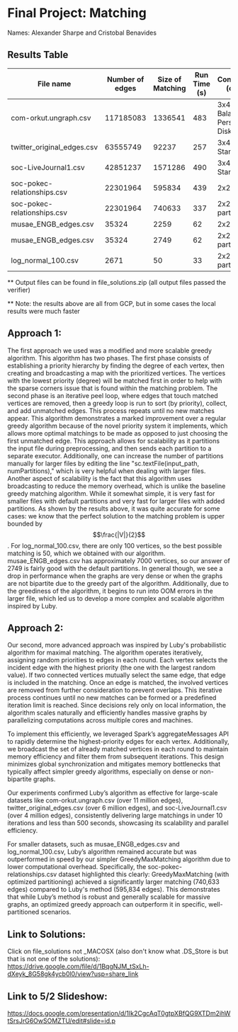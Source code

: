 # Final Project: Matching

Names: Alexander Sharpe and Cristobal Benavides

## Results Table

|           File name           |        Number of edges       | Size of Matching | Run Time (s)| Configuration (cores,_) | Iterations | Algorithm |
| ------------------------------| ---------------------------- | ---------------- | ------------| ------------------------| ---------- | ----------|
| com-orkut.ungraph.csv         | 117185083                    | 1336541 | 483 | 3x4 on Balanced Persistent Disk | 9 | Luby |
| twitter_original_edges.csv    | 63555749                     | 92237  | 257  | 3x4 on Standard Disk | 8 | Luby|
| soc-LiveJournal1.csv          | 42851237                     | 1571286 |490  | 3x4 on Standard Disk | 9 | Luby |
| soc-pokec-relationships.csv   | 22301964                     | 595834 | 439 | 2x2 | 7 | Luby|
| soc-pokec-relationships.csv   | 22301964                     | 740633 | 337 | 2x2, 200 partitions| 2 | GreedyMaxMatch|
| musae_ENGB_edges.csv          | 35324                        | 2259 | 62 | 2x2 | 5 | Luby |
| musae_ENGB_edges.csv          | 35324                        | 2749 | 62 | 2x2, Default partitions | 2 | GreedyMaxMatch |
| log_normal_100.csv            | 2671                         | 50 | 33 | 2x2, Default partitions | 2 |  GreedyMaxMatch|

** Output files can be found in file_solutions.zip (all output files passed the verifier) 

** Note: the results above are all from GCP, but in some cases the local results were much faster
  
## Approach 1: 

The first approach we used was a modified and more scalable greedy algorithm. This algorithm has two phases. The first phase consists of establishing a priority hierarchy by finding the degree of each vertex, then creating and broadcasting a map with the prioritized vertices. The vertices with the lowest priority (degree) will be matched first in order to help with the sparse corners issue that is found within the matching problem. The second phase is an iterative peel loop, where edges that touch matched vertices are removed, then a greedy loop is run to sort (by priority), collect, and add unmatched edges. This process repeats until no new matches appear. This algorithm demonstrates a marked improvement over a regular greedy algorithm because of the novel priority system it implements, which allows more optimal matchings to be made as opposed to just choosing the first unmatched edge. This approach allows for scalability as it partitions the input file during preprocessing, and then sends each partition to a separate executor. Additionally, one can increase the number of partitions manually for larger files by editing the line "sc.textFile(input_path, numPartitions)," which is very helpful when dealing with larger files. Another aspect of scalability is the fact that this algorithm uses broadcasting to reduce the memory overhead, which is unlike the baseline greedy matching algorithm. While it somewhat simple, it is very fast for smaller files with default partitions and very fast for larger files with added partitions. As shown by the results above, it was quite accurate for some cases: we know that the perfect solution to the matching problem is upper bounded by $$\frac{|V|}{2}$$. For log_normal_100.csv, there are only 100 vertices, so the best possible matching is 50, which we obtained with our algorithm. musae_ENGB_edges.csv has approximately 7000 vertices, so our answer of 2749 is fairly good with the default partitions. In general though, we see a drop in performance when the graphs are very dense or when the graphs are not bipartite due to the greedy part of the algorithm. Additionally, due to the greediness of the algorithm, it begins to run into OOM errors in the larger file, which led us to develop a more complex and scalable algorithm inspired by Luby.

## Approach 2: 
Our second, more advanced approach was inspired by Luby's probabilistic algorithm for maximal matching. The algorithm operates iteratively, assigning random priorities to edges in each round. Each vertex selects the incident edge with the highest priority (the one with the largest random value). If two connected vertices mutually select the same edge, that edge is included in the matching. Once an edge is matched, the involved vertices are removed from further consideration to prevent overlaps. This iterative process continues until no new matches can be formed or a predefined iteration limit is reached. Since decisions rely only on local information, the algorithm scales naturally and efficiently handles massive graphs by parallelizing computations across multiple cores and machines.

To implement this efficiently, we leveraged Spark’s aggregateMessages API to rapidly determine the highest-priority edges for each vertex. Additionally, we broadcast the set of already matched vertices in each round to maintain memory efficiency and filter them from subsequent iterations. This design minimizes global synchronization and mitigates memory bottlenecks that typically affect simpler greedy algorithms, especially on dense or non-bipartite graphs.

Our experiments confirmed Luby’s algorithm as effective for large-scale datasets like com-orkut.ungraph.csv (over 11 million edges), twitter_original_edges.csv (over 6 million edges), and soc-LiveJournal1.csv (over 4 million edges), consistently delivering large matchings in under 10 iterations and less than 500 seconds, showcasing its scalability and parallel efficiency.

For smaller datasets, such as musae_ENGB_edges.csv and log_normal_100.csv, Luby’s algorithm remained accurate but was outperformed in speed by our simpler GreedyMaxMatching algorithm due to lower computational overhead. Specifically, the soc-pokec-relationships.csv dataset highlighted this clearly: GreedyMaxMatching (with optimized partitioning) achieved a significantly larger matching (740,633 edges) compared to Luby's method (595,834 edges). This demonstrates that while Luby’s method is robust and generally scalable for massive graphs, an optimized greedy approach can outperform it in specific, well-partitioned scenarios.

## Link to Solutions:

Click on file_solutions not _MACOSX (also don't know what .DS_Store is but that is not one of the solutions): https://drive.google.com/file/d/1BqgNJM_tSxLh-dXeyk_8G58gk4ycb0l0/view?usp=share_link


## Link to 5/2 Slideshow: 

https://docs.google.com/presentation/d/1Ik2CgcAqT0gtpXBfQG9XTDm2ihWtSrsJrG6OwSOMZTU/edit#slide=id.p

